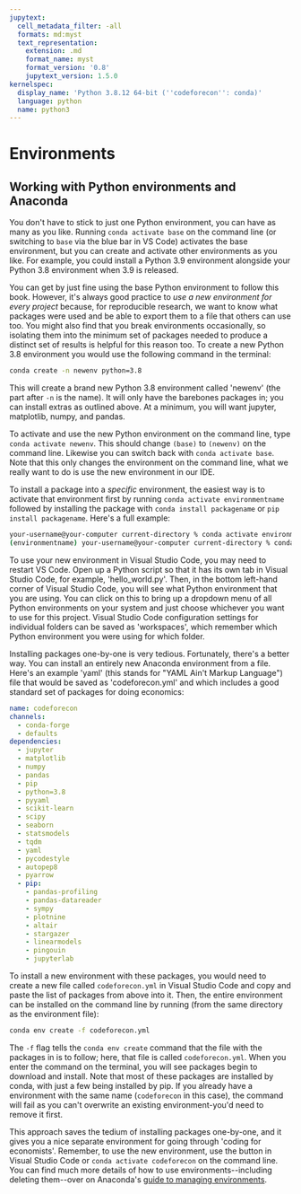 ```yaml
---
jupytext:
  cell_metadata_filter: -all
  formats: md:myst
  text_representation:
    extension: .md
    format_name: myst
    format_version: '0.8'
    jupytext_version: 1.5.0
kernelspec:
  display_name: 'Python 3.8.12 64-bit (''codeforecon'': conda)'
  language: python
  name: python3
---
```


# Environments

## Working with Python environments and Anaconda

You don't have to stick to just one Python environment, you can have as many as you like. Running `conda activate base` on the command line (or switching to `base` via the blue bar in VS Code) activates the base environment, but you can create and activate other environments as you like. For example, you could install a Python 3.9 environment alongside your Python 3.8 environment when 3.9 is released.

You can get by just fine using the base Python environment to follow this book. However, it's always good practice to *use a new environment for every project* because, for reproducible research, we want to know what packages were used and be able to export them to a file that others can use too. You might also find that you break environments occasionally, so isolating them into the minimum set of packages needed to produce a distinct set of results is helpful for this reason too. To create a new Python 3.8 environment you would use the following command in the terminal:

```bash
conda create -n newenv python=3.8
```

This will create a brand new Python 3.8 environment called 'newenv' (the part after `-n` is the name). It will only have the barebones packages in; you can install extras as outlined above. At a minimum, you will want jupyter, matplotlib, numpy, and pandas.

To activate and use the new Python environment on the command line, type `conda activate newenv`. This should change `(base)` to `(newenv)` on the command line. Likewise you can switch back with `conda activate base`. Note that this only changes the environment on the command line, what we really want to do is use the new environment in our IDE.

To install a package into a *specific* environment, the easiest way is to activate that environment first by running `conda activate environmentname` followed by installing the package with `conda install packagename` or `pip install packagename`. Here's a full example:

```bash
your-username@your-computer current-directory % conda activate environmentname
(environmentname) your-username@your-computer current-directory % conda install pandas
```

To use your new environment in Visual Studio Code, you may need to restart VS Code. Open up a Python script so that it has its own tab in Visual Studio Code, for example, 'hello_world.py'. Then, in the bottom left-hand corner of Visual Studio Code, you will see what Python environment that you are using. You can click on this to bring up a dropdown menu of all Python environments on your system and just choose whichever you want to use for this project. Visual Studio Code configuration settings for individual folders can be saved as 'workspaces', which remember which Python environment you were using for which folder.

Installing packages one-by-one is very tedious. Fortunately, there's a better way. You can install an entirely new Anaconda environment from a file. Here's an example 'yaml' (this stands for "YAML Ain't Markup Language") file that would be saved as 'codeforecon.yml' and which includes a good standard set of packages for doing economics:

```yaml
name: codeforecon
channels:
  - conda-forge
  - defaults
dependencies:
  - jupyter
  - matplotlib
  - numpy
  - pandas
  - pip
  - python=3.8
  - pyyaml
  - scikit-learn
  - scipy
  - seaborn
  - statsmodels
  - tqdm
  - yaml
  - pycodestyle
  - autopep8
  - pyarrow
  - pip:
    - pandas-profiling
    - pandas-datareader
    - sympy
    - plotnine
    - altair
    - stargazer
    - linearmodels
    - pingouin
    - jupyterlab
```

To install a new environment with these packages, you would need to create a new file called `codeforecon.yml` in Visual Studio Code and copy and paste the list of packages from above into it. Then, the entire environment can be installed on the command line by running (from the same directory as the environment file):

```bash
conda env create -f codeforecon.yml
```

The `-f` flag tells the `conda env create` command that the file with the packages in is to follow; here, that file is called `codeforecon.yml`. When you enter the command on the terminal, you will see packages begin to download and install. Note that most of these packages are installed by conda, with just a few being installed by pip. If you already have a environment with the same name (`codeforecon` in this case), the command will fail as you can't overwrite an existing environment-you'd need to remove it first.

This approach saves the tedium of installing packages one-by-one, and it gives you a nice separate environment for going through 'coding for economists'. Remember, to use the new environment, use the button in Visual Studio Code or `conda activate codeforecon` on the command line. You can find much more details of how to use environments--including deleting them--over on Anaconda's [guide to managing environments](https://docs.conda.io/projects/conda/en/latest/user-guide/tasks/manage-environments.html).